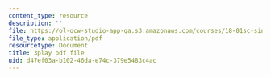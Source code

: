 ```yaml
---
content_type: resource
description: ''
file: https://ol-ocw-studio-app-qa.s3.amazonaws.com/courses/18-01sc-single-variable-calculus-fall-2010/d47ef03ab10246dae74c379e5483c4ac_9v25gg2qJYE.pdf
file_type: application/pdf
resourcetype: Document
title: 3play pdf file
uid: d47ef03a-b102-46da-e74c-379e5483c4ac
---
```

